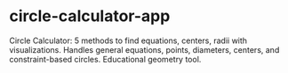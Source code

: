 # circle-calculator-app
Circle Calculator: 5 methods to find equations, centers, radii with visualizations. Handles general equations, points, diameters, centers, and constraint-based circles. Educational geometry tool.
